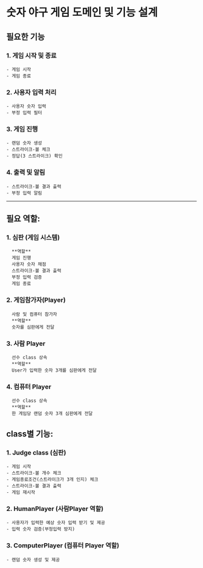 # 숫자 야구 게임 도메인 및 기능 설계

## 필요한 기능

### 1. 게임 시작 및 종료

    - 게임 시작
    - 게임 종료

### 2. 사용자 입력 처리

    - 사용자 숫자 입력 
    - 부정 입력 필터

### 3. 게임 진행

    - 랜덤 숫자 생성
    - 스트라이크-볼 체크
    - 정답(3 스트라이크) 확인

### 4. 출력 및 알림

    - 스트라이크-볼 결과 출력
    - 부정 입력 알림

---

## 필요 역할:

### 1. 심판 (게임 시스템)

      **역할**
      게임 진행
      사용자 숫자 채점
      스트라이크-볼 결과 출력
      부정 입력 검증
      게임 종료

### 2. 게임참가자(Player)

      사람 및 컴퓨터 참가자
      **역할**
      숫자를 심판에게 전달

### 3. 사람 Player

      선수 class 상속
      **역할**
      User가 입력한 숫자 3개를 심판에게 전달

### 4. 컴퓨터 Player

      선수 class 상속
      **역할**
      한 게임당 랜덤 숫자 3개 심판에게 전달

## class별 기능:

### 1. Judge class (심판)

    - 게임 시작
    - 스트라이크-볼 개수 체크
    - 게임종료조건(스트라이크가 3개 인지) 체크
    - 스트라이크-볼 결과 출력
    - 게임 재시작

### 2. HumanPlayer (사람Player 역할)

    - 사용자가 입력한 예상 숫자 입력 받기 및 제공
    - 입력 숫자 검증(부정입력 방지)

### 3. ComputerPlayer (컴퓨터 Player 역할)

    - 랜덤 숫자 생성 및 제공



